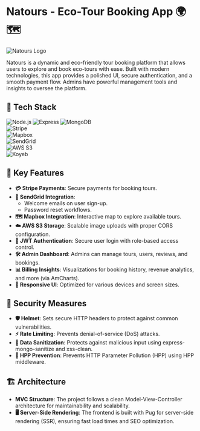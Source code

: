# Natours - Eco-Tour Booking App 🌍🗺️

![Natours Logo](https://dahee-natours-project.s3.amazonaws.com/favicon.png)

Natours is a dynamic and eco-friendly tour booking platform that allows users to explore and book eco-tours with ease. Built with modern technologies, this app provides a polished UI, secure authentication, and a smooth payment flow. Admins have powerful management tools and insights to oversee the platform.

## 🚀 Tech Stack

![Node.js](https://img.shields.io/badge/Node.js-339933?style=for-the-badge&logo=node.js&logoColor=white) 
![Express](https://img.shields.io/badge/Express-000000?style=for-the-badge&logo=express&logoColor=white) 
![MongoDB](https://img.shields.io/badge/MongoDB-47A248?style=for-the-badge&logo=mongodb&logoColor=white)  
![Stripe](https://img.shields.io/badge/Stripe-008C51?style=for-the-badge&logo=stripe&logoColor=white)  
![Mapbox](https://img.shields.io/badge/Mapbox-0083FF?style=for-the-badge&logo=mapbox&logoColor=white)  
![SendGrid](https://img.shields.io/badge/SendGrid-00B0A1?style=for-the-badge&logo=sendgrid&logoColor=white)  
![AWS S3](https://img.shields.io/badge/AWS%20S3-569A31?style=for-the-badge&logo=amazonaws&logoColor=white)  
![Koyeb](https://img.shields.io/badge/Koyeb-1D72B8?style=for-the-badge&logo=koyeb&logoColor=white)

## 🌟 Key Features

- **💳 Stripe Payments**: Secure payments for booking tours.
- **📧 SendGrid Integration**: 
  - Welcome emails on user sign-up.
  - Password reset workflows.
- **🗺️ Mapbox Integration**: Interactive map to explore available tours.
- **☁️ AWS S3 Storage**: Scalable image uploads with proper CORS configuration.
- **🔐 JWT Authentication**: Secure user login with role-based access control.
- **🛠️ Admin Dashboard**: Admins can manage tours, users, reviews, and bookings.
- **📊 Billing Insights**: Visualizations for booking history, revenue analytics, and more (via AmCharts).
- **📱 Responsive UI**: Optimized for various devices and screen sizes.

## 🔐 Security Measures

- **🛡️ Helmet**: Sets secure HTTP headers to protect against common vulnerabilities.
- **⚡ Rate Limiting**: Prevents denial-of-service (DoS) attacks.
- **🧼 Data Sanitization**: Protects against malicious input using express-mongo-sanitize and xss-clean.
- **🚫 HPP Prevention**: Prevents HTTP Parameter Pollution (HPP) using HPP middleware.

## 🏗️ Architecture

- **MVC Structure**: The project follows a clean Model-View-Controller architecture for maintainability and scalability.
- **🖥️ Server-Side Rendering**: The frontend is built with Pug for server-side rendering (SSR), ensuring fast load times and SEO optimization.